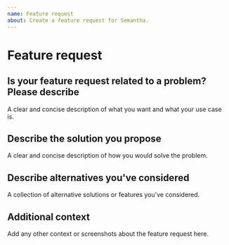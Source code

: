 ```yaml
---
name: Feature request
about: Create a feature request for Semantha.
---
```


# Feature request

## Is your feature request related to a problem? Please describe

A clear and concise description of what you want and what your use case is.

## Describe the solution you propose

A clear and concise description of how you would solve the problem.

## Describe alternatives you've considered

A collection of alternative solutions or features you've considered.

## Additional context

Add any other context or screenshots about the feature request here.
